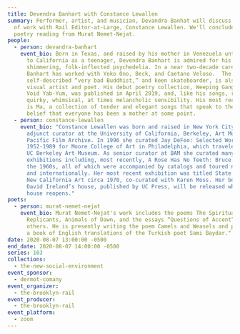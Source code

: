 ```yaml
---
title: Devendra Banhart with Constance Lewallen
summary: Performer, artist, and musician, Devandra Banhat will discuss his body
  of work with Rail Editor-at-Large, Constance Lewallen. We'll conclude with a
  poetry reading from Murat Nemet-Nejat.
people:
  - person: devandra-banhart
    event_bio: Born in Texas, and raised by his mother in Venezuela until returning
      to California as a teenager, Devendra Banhart is admired for his
      shimmering, folk-inflected psychedelia. In a near two-decade career,
      Banhart has worked with Yoko Ono, Beck, and Caetano Veloso.  The
      self-described “very bad Buddhist,” and keen skateboarder, is also a
      visual artist and poet. His debut poetry collection, Weeping Gang Bliss
      Void Yab-Yum, was published in April 2019, and, like his songs, reflects a
      quirky, whimsical, at times melancholic sensibility. His most recent album
      is Ma, a collection of tender and elegant songs that speak to the Buddhist
      belief that everyone has been a mother at some point.
  - person: constance-lewallen
    event_bio: "Constance Lewallen was born and raised in New York City. She is an
      adjunct curator at the University of California, Berkeley, Art Museum and
      Pacific Film Archive. In 1996 she curated Jay DeFeo: Selected Works
      1952-1989 for Moore College of Art in Philadelphia, which traveled to the
      UC Berkeley Art Museum. As senior curator at BAM she curated many major
      exhibitions including, most recently, A Rose Has No Teeth: Bruce Nauman in
      the 1960s, all of which were accompanied by catalogs and toured nationally
      and internationally. Her most recent exhibition was titled State of Mind:
      New California Art circa 1970, co-curated with Karen Moss. Her book on
      David Ireland’s house, published by UC Press, will be released when the
      house reopens."
poets:
  - person: murat-nemet-nejat
    event_bio: Murat Nemet-Nejat's work includes the poems The Spiritual Life of
      Replicants, Animals of Dawn, and the essays “Questions of Accent” among
      others. He is presently writing the poem Camels and Weasels and preparing
      a book of English translations of the Turkish poet Sami Baydar."
date: 2020-08-07 13:00:00 -0500
end_date: 2020-08-07 14:00:00 -0500
series: 103
collections:
  - the-new-social-environment
event_sponsor:
  - dermot-comany
event_organizer:
  - the-brooklyn-rail
event_producer:
  - the-brooklyn-rail
event_platform:
  - zoom
---
```

